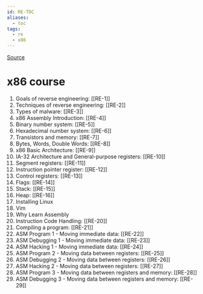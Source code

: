 ```yaml
---
id: RE-TOC
aliases:
  - toc
tags:
  - re
  - x86
---
```


[Source](https://0xinfection.github.io/reversing/)

# x86 course

1. Goals of reverse engineering: [[RE-1]]
2. Techniques of reverse engineering: [[RE-2]]
3. Types of malware: [[RE-3]]
4. x86 Assembly Introduction: [[RE-4]]
5. Binary number system: [[RE-5]]
6. Hexadecimal number system: [[RE-6]]
7. Transistors and memory: [[RE-7]]
8. Bytes, Words, Double Words: [[RE-8]]
9. x86 Basic Architecture: [[RE-9]]
10. IA-32 Architecture and General-purpose registers: [[RE-10]]
11. Segment registers: [[RE-11]]
12. Instruction pointer register: [[RE-12]]
13. Control registers: [[RE-13]]
14. Flags: [[RE-14]]
15. Stack: [[RE-15]]
16. Heap: [[RE-16]]
17. Installing Linux
18. Vim
19. Why Learn Assembly
20. Instruction Code Handling: [[RE-20]]
21. Compiling a program: [[RE-21]]
22. ASM Program 1 - Moving immediate data: [[RE-22]]
23. ASM Debugging 1 - Moving immediate data: [[RE-23]]
24. ASM Hacking 1 - Moving immediate data: [[RE-24]]
25. ASM Program 2 - Moving data between registers: [[RE-25]]
26. ASM Debugging 2 - Moving data between registers: [[RE-26]]
27. ASM Hacking 2 - Moving data between registers: [[RE-27]]
28. ASM Program 3 - Moving data between registers and memory: [[RE-28]]
29. ASM Debugging 3 - Moving data between registers and memory: [[RE-29]]
